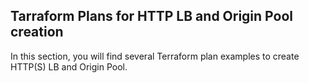 ## Tarraform Plans for HTTP LB and Origin Pool creation

In this section, you will find several Terraform plan examples to create HTTP(S) LB and Origin Pool.
